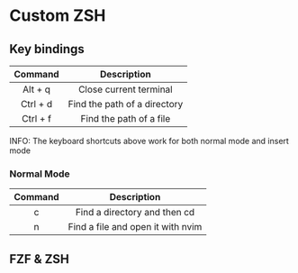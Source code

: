 # Custom ZSH

## Key bindings

|  Command 	|          Description          	|
|:--------:	|:-----------------------------:	|
|  Alt + q 	|     Close current terminal    	|
| Ctrl + d 	| Find the path of a directory  	|
| Ctrl + f 	| Find the path of a file       	|

INFO: The keyboard shortcuts above work for both normal mode and insert mode

### Normal Mode

| Command 	|            Description            	|
|:-------:	|:---------------------------------:	|
|    c    	|    Find a directory and then cd   	|
|    n    	| Find a file and open it with nvim 	|

## FZF & ZSH



